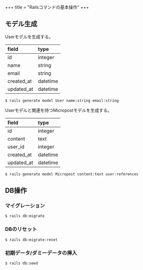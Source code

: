 +++
title = "Railsコマンドの基本操作"
+++

## モデル生成

Userモデルを生成する。

| field | type |
|:-|:-|
| id | integer |
| name | string |
| email | string |
| created_at | datetime |
| updated_at | datetime |

```
$ rails generate model User name:string email:string
```

Userモデルと関連を持つMicropostモデルを生成する。

| field | type |
|:-|:-|
| id | integer |
| content | text |
| user_id | integer |
| created_at | datetime |
| updated_at | datetime |

```sh
$ rails generate model Micropost content:text user:references
```

## DB操作

### マイグレーション

```
$ rails db:migrate
```

### DBのリセット

```
$ rails db:migrate:reset
```

### 初期データ/ダミーデータの挿入

```
$ rails db:seed
```

